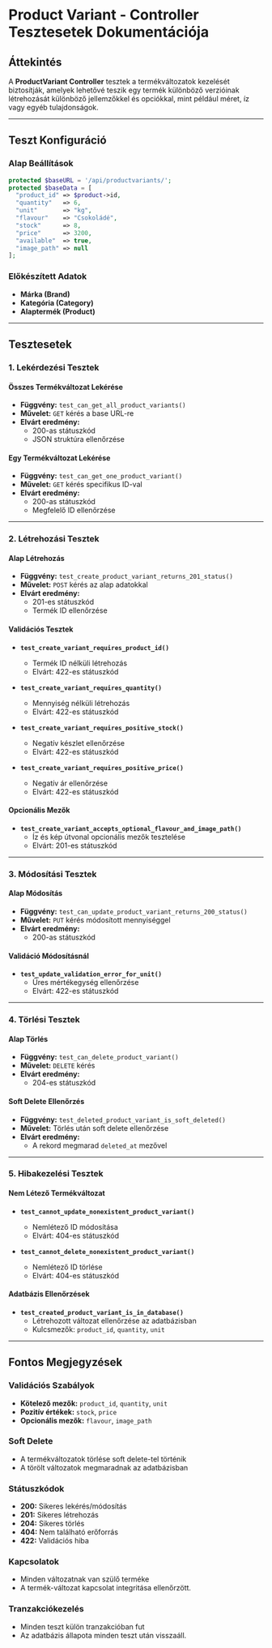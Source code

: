 # Product Variant - Controller Tesztesetek Dokumentációja

## Áttekintés

A **ProductVariant Controller** tesztek a termékváltozatok kezelését biztosítják, amelyek lehetővé teszik egy termék különböző verzióinak létrehozását különböző jellemzőkkel és opciókkal, mint például méret, íz vagy egyéb tulajdonságok.

---

## Teszt Konfiguráció

### Alap Beállítások

```php
protected $baseURL = '/api/productvariants/';
protected $baseData = [
  "product_id" => $product->id,
  "quantity"   => 6,
  "unit"       => "kg",
  "flavour"    => "Csokoládé",
  "stock"      => 8,
  "price"      => 3200,
  "available"  => true,
  "image_path" => null
];
```

### Előkészített Adatok

- **Márka (Brand)**
- **Kategória (Category)**
- **Alaptermék (Product)**

---

## Tesztesetek

### 1. Lekérdezési Tesztek

#### Összes Termékváltozat Lekérése

- **Függvény:** `test_can_get_all_product_variants()`
- **Művelet:** `GET` kérés a base URL-re
- **Elvárt eredmény:**
  - 200-as státuszkód
  - JSON struktúra ellenőrzése

#### Egy Termékváltozat Lekérése

- **Függvény:** `test_can_get_one_product_variant()`
- **Művelet:** `GET` kérés specifikus ID-val
- **Elvárt eredmény:**
  - 200-as státuszkód
  - Megfelelő ID ellenőrzése

---

### 2. Létrehozási Tesztek

#### Alap Létrehozás

- **Függvény:** `test_create_product_variant_returns_201_status()`
- **Művelet:** `POST` kérés az alap adatokkal
- **Elvárt eredmény:**
  - 201-es státuszkód
  - Termék ID ellenőrzése

#### Validációs Tesztek

- **`test_create_variant_requires_product_id()`**

  - Termék ID nélküli létrehozás
  - Elvárt: 422-es státuszkód

- **`test_create_variant_requires_quantity()`**

  - Mennyiség nélküli létrehozás
  - Elvárt: 422-es státuszkód

- **`test_create_variant_requires_positive_stock()`**

  - Negatív készlet ellenőrzése
  - Elvárt: 422-es státuszkód

- **`test_create_variant_requires_positive_price()`**
  - Negatív ár ellenőrzése
  - Elvárt: 422-es státuszkód

#### Opcionális Mezők

- **`test_create_variant_accepts_optional_flavour_and_image_path()`**
  - Íz és kép útvonal opcionális mezők tesztelése
  - Elvárt: 201-es státuszkód

---

### 3. Módosítási Tesztek

#### Alap Módosítás

- **Függvény:** `test_can_update_product_variant_returns_200_status()`
- **Művelet:** `PUT` kérés módosított mennyiséggel
- **Elvárt eredmény:**
  - 200-as státuszkód

#### Validáció Módosításnál

- **`test_update_validation_error_for_unit()`**
  - Üres mértékegység ellenőrzése
  - Elvárt: 422-es státuszkód

---

### 4. Törlési Tesztek

#### Alap Törlés

- **Függvény:** `test_can_delete_product_variant()`
- **Művelet:** `DELETE` kérés
- **Elvárt eredmény:**
  - 204-es státuszkód

#### Soft Delete Ellenőrzés

- **Függvény:** `test_deleted_product_variant_is_soft_deleted()`
- **Művelet:** Törlés után soft delete ellenőrzése
- **Elvárt eredmény:**
  - A rekord megmarad `deleted_at` mezővel

---

### 5. Hibakezelési Tesztek

#### Nem Létező Termékváltozat

- **`test_cannot_update_nonexistent_product_variant()`**

  - Nemlétező ID módosítása
  - Elvárt: 404-es státuszkód

- **`test_cannot_delete_nonexistent_product_variant()`**
  - Nemlétező ID törlése
  - Elvárt: 404-es státuszkód

#### Adatbázis Ellenőrzések

- **`test_created_product_variant_is_in_database()`**
  - Létrehozott változat ellenőrzése az adatbázisban
  - Kulcsmezők: `product_id`, `quantity`, `unit`

---

## Fontos Megjegyzések

### Validációs Szabályok

- **Kötelező mezők:** `product_id`, `quantity`, `unit`
- **Pozitív értékek:** `stock`, `price`
- **Opcionális mezők:** `flavour`, `image_path`

### Soft Delete

- A termékváltozatok törlése soft delete-tel történik
- A törölt változatok megmaradnak az adatbázisban

### Státuszkódok

- **200:** Sikeres lekérés/módosítás
- **201:** Sikeres létrehozás
- **204:** Sikeres törlés
- **404:** Nem található erőforrás
- **422:** Validációs hiba

### Kapcsolatok

- Minden változatnak van szülő terméke
- A termék-változat kapcsolat integritása ellenőrzött.

### Tranzakciókezelés

- Minden teszt külön tranzakcióban fut
- Az adatbázis állapota minden teszt után visszaáll.
